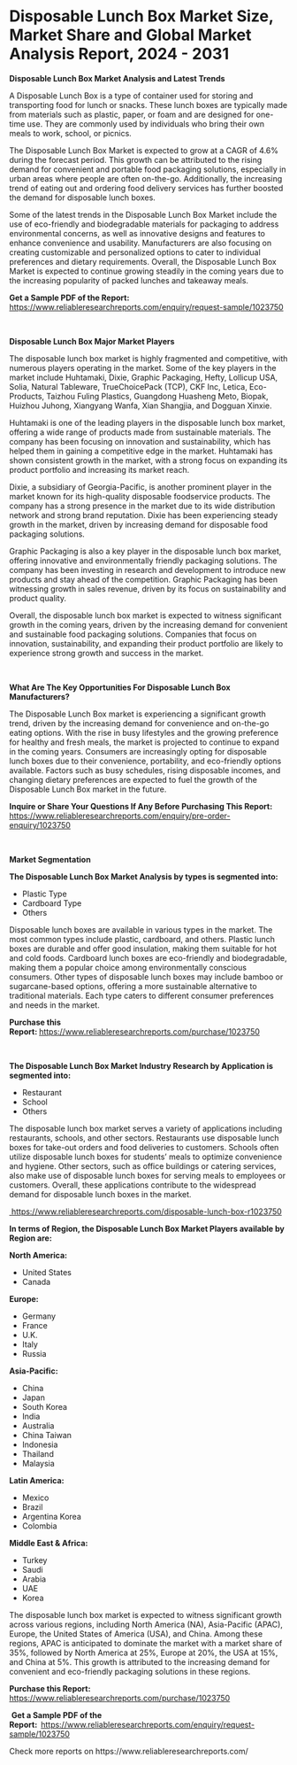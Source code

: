 <p><h1>Disposable Lunch Box Market Size, Market Share and Global Market Analysis Report, 2024 - 2031</h1></p><p><strong>Disposable Lunch Box Market Analysis and Latest Trends</strong></p>
<p><p>A Disposable Lunch Box is a type of container used for storing and transporting food for lunch or snacks. These lunch boxes are typically made from materials such as plastic, paper, or foam and are designed for one-time use. They are commonly used by individuals who bring their own meals to work, school, or picnics.</p><p>The Disposable Lunch Box Market is expected to grow at a CAGR of 4.6% during the forecast period. This growth can be attributed to the rising demand for convenient and portable food packaging solutions, especially in urban areas where people are often on-the-go. Additionally, the increasing trend of eating out and ordering food delivery services has further boosted the demand for disposable lunch boxes.</p><p>Some of the latest trends in the Disposable Lunch Box Market include the use of eco-friendly and biodegradable materials for packaging to address environmental concerns, as well as innovative designs and features to enhance convenience and usability. Manufacturers are also focusing on creating customizable and personalized options to cater to individual preferences and dietary requirements. Overall, the Disposable Lunch Box Market is expected to continue growing steadily in the coming years due to the increasing popularity of packed lunches and takeaway meals.</p></p>
<p><strong>Get a Sample PDF of the Report:&nbsp;</strong> <a href="https://www.reliableresearchreports.com/enquiry/request-sample/1023750">https://www.reliableresearchreports.com/enquiry/request-sample/1023750</a></p>
<p>&nbsp;</p>
<p><strong>Disposable Lunch Box Major Market Players</strong></p>
<p><p>The disposable lunch box market is highly fragmented and competitive, with numerous players operating in the market. Some of the key players in the market include Huhtamaki, Dixie, Graphic Packaging, Hefty, Lollicup USA, Solia, Natural Tableware, TrueChoicePack (TCP), CKF Inc, Letica, Eco-Products, Taizhou Fuling Plastics, Guangdong Huasheng Meto, Biopak, Huizhou Juhong, Xiangyang Wanfa, Xian Shangjia, and Dogguan Xinxie.</p><p>Huhtamaki is one of the leading players in the disposable lunch box market, offering a wide range of products made from sustainable materials. The company has been focusing on innovation and sustainability, which has helped them in gaining a competitive edge in the market. Huhtamaki has shown consistent growth in the market, with a strong focus on expanding its product portfolio and increasing its market reach.</p><p>Dixie, a subsidiary of Georgia-Pacific, is another prominent player in the market known for its high-quality disposable foodservice products. The company has a strong presence in the market due to its wide distribution network and strong brand reputation. Dixie has been experiencing steady growth in the market, driven by increasing demand for disposable food packaging solutions.</p><p>Graphic Packaging is also a key player in the disposable lunch box market, offering innovative and environmentally friendly packaging solutions. The company has been investing in research and development to introduce new products and stay ahead of the competition. Graphic Packaging has been witnessing growth in sales revenue, driven by its focus on sustainability and product quality.</p><p>Overall, the disposable lunch box market is expected to witness significant growth in the coming years, driven by the increasing demand for convenient and sustainable food packaging solutions. Companies that focus on innovation, sustainability, and expanding their product portfolio are likely to experience strong growth and success in the market.</p></p>
<p>&nbsp;</p>
<p><strong>What Are The Key Opportunities For Disposable Lunch Box Manufacturers?</strong></p>
<p><p>The Disposable Lunch Box market is experiencing a significant growth trend, driven by the increasing demand for convenience and on-the-go eating options. With the rise in busy lifestyles and the growing preference for healthy and fresh meals, the market is projected to continue to expand in the coming years. Consumers are increasingly opting for disposable lunch boxes due to their convenience, portability, and eco-friendly options available. Factors such as busy schedules, rising disposable incomes, and changing dietary preferences are expected to fuel the growth of the Disposable Lunch Box market in the future.</p></p>
<p><strong>Inquire or Share Your Questions If Any Before Purchasing This Report:</strong> <a href="https://www.reliableresearchreports.com/enquiry/pre-order-enquiry/1023750">https://www.reliableresearchreports.com/enquiry/pre-order-enquiry/1023750</a></p>
<p>&nbsp;</p>
<p><strong>Market Segmentation</strong></p>
<p><strong>The Disposable Lunch Box Market Analysis by types is segmented into:</strong></p>
<p><ul><li>Plastic Type</li><li>Cardboard Type</li><li>Others</li></ul></p>
<p><p>Disposable lunch boxes are available in various types in the market. The most common types include plastic, cardboard, and others. Plastic lunch boxes are durable and offer good insulation, making them suitable for hot and cold foods. Cardboard lunch boxes are eco-friendly and biodegradable, making them a popular choice among environmentally conscious consumers. Other types of disposable lunch boxes may include bamboo or sugarcane-based options, offering a more sustainable alternative to traditional materials. Each type caters to different consumer preferences and needs in the market.</p></p>
<p><strong>Purchase this Report:&nbsp;</strong><a href="https://www.reliableresearchreports.com/purchase/1023750">https://www.reliableresearchreports.com/purchase/1023750</a></p>
<p>&nbsp;</p>
<p><strong>The Disposable Lunch Box Market Industry Research by Application is segmented into:</strong></p>
<p><ul><li>Restaurant</li><li>School</li><li>Others</li></ul></p>
<p><p>The disposable lunch box market serves a variety of applications including restaurants, schools, and other sectors. Restaurants use disposable lunch boxes for take-out orders and food deliveries to customers. Schools often utilize disposable lunch boxes for students’ meals to optimize convenience and hygiene. Other sectors, such as office buildings or catering services, also make use of disposable lunch boxes for serving meals to employees or customers. Overall, these applications contribute to the widespread demand for disposable lunch boxes in the market.</p></p>
<p><a href="https://www.reliableresearchreports.com/disposable-lunch-box-r1023750">&nbsp;https://www.reliableresearchreports.com/disposable-lunch-box-r1023750</a></p>
<p><strong>In terms of Region, the Disposable Lunch Box Market Players available by Region are:</strong></p>
<p>
    <p> <strong> North America: </strong>
        <ul>
            <li>United States</li>
            <li>Canada</li>
        </ul>
        </p> 
    <p> <strong> Europe: </strong>
        <ul>
            <li>Germany</li>
            <li>France</li>
            <li>U.K.</li>
            <li>Italy</li>
            <li>Russia</li>
        </ul>
        </p> 
    <p> <strong> Asia-Pacific: </strong>
        <ul>
            <li>China</li>
            <li>Japan</li>
            <li>South Korea</li>
            <li>India</li>
            <li>Australia</li>
            <li>China Taiwan</li>
            <li>Indonesia</li>
            <li>Thailand</li>
            <li>Malaysia</li>
        </ul>
        </p> 
    <p> <strong> Latin America: </strong>
        <ul>
            <li>Mexico</li>
            <li>Brazil</li>
            <li>Argentina Korea</li>
            <li>Colombia</li>
        </ul>
        </p> 
    <p> <strong> Middle East & Africa: </strong>
        <ul>
            <li>Turkey</li>
            <li>Saudi</li>
            <li>Arabia</li>
            <li>UAE</li>
            <li>Korea</li>
        </ul>
    </p>
    </p>
<p><p>The disposable lunch box market is expected to witness significant growth across various regions, including North America (NA), Asia-Pacific (APAC), Europe, the United States of America (USA), and China. Among these regions, APAC is anticipated to dominate the market with a market share of 35%, followed by North America at 25%, Europe at 20%, the USA at 15%, and China at 5%. This growth is attributed to the increasing demand for convenient and eco-friendly packaging solutions in these regions.</p></p>
<p><strong>Purchase this Report: </strong><a href="https://www.reliableresearchreports.com/purchase/1023750">https://www.reliableresearchreports.com/purchase/1023750</a></p>
<p>&nbsp;<strong>Get a Sample PDF of the Report:&nbsp;&nbsp;</strong><a href="https://www.reliableresearchreports.com/enquiry/request-sample/1023750">https://www.reliableresearchreports.com/enquiry/request-sample/1023750</a></p>
<p><strong></strong></p>
<p>Check more reports on https://www.reliableresearchreports.com/</p>